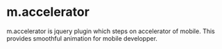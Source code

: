 # m.accelerator

m.accelerator is jquery plugin which steps on accelerator of mobile. This provides smoothful animation for mobile developper.
